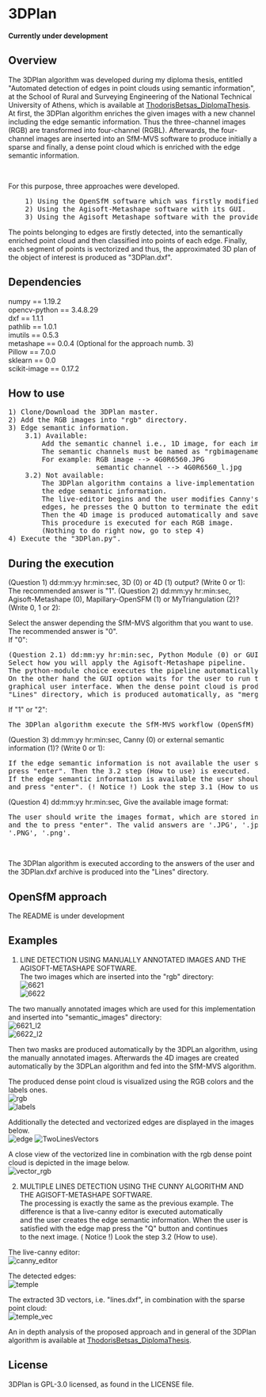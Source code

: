 # 3DPlan

<b>Currently under development</b>

## Overview
<p>The 3DPlan algorithm was developed during my diploma thesis, entitled "Automated detection of edges in point clouds using
semantic information", at the School of Rural and Surveying Engineering of the National Technical University of Athens,
which is available at <a href="https://dspace.lib.ntua.gr/xmlui/handle/123456789/53090">ThodorisBetsas_DiplomaThesis</a>.
At first, the 3DPlan algorithm enriches the given images with a new channel including the edge semantic information.
Thus the three-channel images (RGB) are transformed into four-channel (RGBL). Afterwards, the four-channel images are
inserted into an SfM-MVS software to produce initially a sparse and finally, a dense point cloud which is enriched with the
edge semantic information.</p><br>

<p>For this purpose, three approaches were developed.<br></p>
<pre>
    1) Using the OpenSfM software which was firstly modified to manipulate four-channel images.
    2) Using the Agisoft-Metashape software with its GUI.
    3) Using the Agisoft_Metashape software with the provided python module.</pre>
<p>The points belonging to edges are firstly detected, into the semantically enriched point cloud and then classified into
points of each edge. Finally, each segment of points is vectorized and thus, the approximated 3D plan of the object of interest
is produced as "3DPlan.dxf".</p>

## Dependencies
numpy == 1.19.2 <br>
opencv-python == 3.4.8.29 <br>
dxf == 1.1.1 <br>
pathlib == 1.0.1 <br>
imutils == 0.5.3 <br>
metashape == 0.0.4 (Optional for the approach numb. 3) <br>
Pillow == 7.0.0 <br>
sklearn == 0.0 <br>
scikit-image == 0.17.2 <br>

## How to use
<pre>1) Clone/Download the 3DPlan master.
2) Add the RGB images into "rgb" directory.
3) Edge semantic information.
    3.1) Available:
        Add the semantic channel i.e., 1D image, for each image, into "semantic_images" directory.
        The semantic channels must be named as "rgbimagename_l.jpg"
        For example: RGB image --> 4G0R6560.JPG
                     semantic channel --> 4G0R6560_l.jpg
    3.2) Not available:
        The 3DPlan algorithm contains a live-implementation of the Canny algorithm which could be used for producing
        the edge semantic information.
        The live-editor begins and the user modifies Canny's parameters. When the user is satisfied by the detected
        edges, he presses the Q button to terminate the editing procedure.
        Then the 4D image is produced automatically and saved into "images" directory which is created automatically.
        This procedure is executed for each RGB image.
        (Nothing to do right now, go to step 4)
4) Execute the "3DPlan.py".</pre>

## During the execution
<p>(Question 1) dd:mm:yy hr:min:sec, 3D (0) or 4D (1) output? (Write 0 or 1): The recommended answer is "1".
(Question 2) dd:mm:yy hr:min:sec, Agisoft-Metashape (0), Mapillary-OpenSFM (1) or MyTriangulation (2)? (Write 0, 1 or 2):</p>
Select the answer depending the SfM-MVS algorithm that you want to use. The recommended answer is "0".<br>
If "0":<br>
<pre>(Question 2.1) dd:mm:yy hr:min:sec, Python Module (0) or GUI (1) output? (Write 0 or 1):
Select how you will apply the Agisoft-Metashape pipeline. 
The python-module choice executes the pipeline automatically.
On the other hand the GUI option waits for the user to run the SfM-MVS workflow using the Agisoft-Metashape
graphical user interface. When the dense point cloud is produced the user must save it into the 
"Lines" directory, which is produced automatically, as "merged.txt".</pre>
If "1" or "2":<pre>The 3DPlan algorithm execute the SfM-MVS workflow (OpenSfM) or the MyTriangulation pipeline, automatically.</pre>
(Question 3) dd:mm:yy hr:min:sec, Canny (0) or external semantic information (1)? (Write 0 or 1):<br>
<pre>If the edge semantic information is not available the user should select the "Canny" choice i.e., write 0 and
press "enter". Then the 3.2 step (How to use) is executed.
If the edge semantic information is available the user should select the "semantic information" choice i.e., write 1
and press "enter". (! Notice !) Look the step 3.1 (How to use).</pre>
(Question 4) dd:mm:yy hr:min:sec, Give the available image format:
<pre>The user should write the images format, which are stored into "rgb" directory, for example .JPG
and the to press "enter". The valid answers are '.JPG', '.jpg', '.TIFF', '.tiff', '.tif',
'.PNG', '.png'.</pre><br>
<p>The 3DPlan algorithm is executed according to the answers of the user and the 3DPlan.dxf archive is produced into the "Lines" directory.</p>

## OpenSfM approach

The README is under development

## Examples
1) LINE DETECTION USING MANUALLY ANNOTATED IMAGES AND THE AGISOFT-METASHAPE SOFTWARE.<br>
The two images which are inserted into the "rgb" directory:<br>
![6621](https://user-images.githubusercontent.com/45883362/113516175-79b29a80-9581-11eb-91f0-8a86fdbb2395.png) <br>
![6622](https://user-images.githubusercontent.com/45883362/113516179-7e774e80-9581-11eb-9518-58453fb3889c.png)

The two manually annotated images which are used for this implementation and inserted into "semantic_images" directory:<br>
![6621_l2](https://user-images.githubusercontent.com/45883362/113516000-93071700-9580-11eb-88b0-40e23dfd56fc.png)<br>
![6622_l2](https://user-images.githubusercontent.com/45883362/113516003-98646180-9580-11eb-9616-7ea138bbc8f8.png)

Then two masks are produced automatically by the 3DPLan algorithm, using the manually annotated images. 
Afterwards the 4D images are created automatically by the 3DPLan algorithm and fed into the SfM-MVS algorithm.

The produced dense point cloud is visualized using the RGB colors and the labels ones.<br>
![rgb](https://user-images.githubusercontent.com/45883362/113516906-994bc200-9585-11eb-8b2d-2580c15ad21a.png)<br>
![labels](https://user-images.githubusercontent.com/45883362/113516909-9b158580-9585-11eb-9c53-83b518e25b09.png)<br>

Additionally the detected and vectorized edges are displayed in the images below.<br>
![edge](https://user-images.githubusercontent.com/45883362/113517678-2bee6000-958a-11eb-8ba6-7068b5534f71.png)
![TwoLinesVectors](https://user-images.githubusercontent.com/45883362/113517001-1414dd00-9586-11eb-8519-7998a851b1cf.png)<br>

A close view of the vectorized line in combination with the rgb dense point cloud is depicted in the image below.<br>
![vector_rgb](https://user-images.githubusercontent.com/45883362/113516925-acf72880-9585-11eb-8b92-92d82d335d49.png) <br>

2) MULTIPLE LINES DETECTION USING THE CUNNY ALGORITHM AND THE AGISOFT-METASHAPE SOFTWARE.<br>
The processing is exactly the same as the previous example. The difference is that a live-canny editor is executed automatically <br>
and the user creates the edge semantic information. When the user is satisfied with the edge map press the "Q" button and continues <br>
to the next image. ( Notice !) Look the step 3.2 (How to use). <br>

The live-canny editor:<br>
![canny_editor](https://user-images.githubusercontent.com/45883362/113617282-d8017b00-965e-11eb-8a55-9b500c9716f9.png)

The detected edges:<br>
![temple](https://user-images.githubusercontent.com/45883362/113617325-dfc11f80-965e-11eb-896e-f2fdc091158a.png)

The extracted 3D vectors, i.e. "lines.dxf", in combination with the sparse point cloud:<br>
![temple_vec](https://user-images.githubusercontent.com/45883362/113617422-f6677680-965e-11eb-91cd-6d61aabcd377.png)

An in depth analysis of the proposed approach and in general of the 3DPlan algorithm is available at <a href="https://dspace.lib.ntua.gr/xmlui/handle/123456789/53090">ThodorisBetsas_DiplomaThesis</a>.

## License
3DPlan is GPL-3.0 licensed, as found in the LICENSE file.
